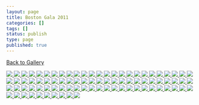 ```yaml
---
layout: page
title: Boston Gala 2011
categories: []
tags: []
status: publish
type: page
published: true
---
```

<p><a title="Gallery" href="/events/gallery/">Back to Gallery</a></p>
<!-- Darkbox -->
<div class="darkbox">
<a href="http://vietnamvac.isamonkey.org/gallery/boston-2011/dsc_6697.jpg" data-darkbox="boston-2011">
  <img src="http://vietnamvac.isamonkey.org/gallery/boston-2011/thumbs/dsc_6697.jpg" />
</a>
<a href="http://vietnamvac.isamonkey.org/gallery/boston-2011/dsc_6698.jpg" data-darkbox="boston-2011">
  <img src="http://vietnamvac.isamonkey.org/gallery/boston-2011/thumbs/dsc_6698.jpg" />
</a>
<a href="http://vietnamvac.isamonkey.org/gallery/boston-2011/dsc_6699.jpg" data-darkbox="boston-2011">
  <img src="http://vietnamvac.isamonkey.org/gallery/boston-2011/thumbs/dsc_6699.jpg" />
</a>
<a href="http://vietnamvac.isamonkey.org/gallery/boston-2011/dsc_6703.jpg" data-darkbox="boston-2011">
  <img src="http://vietnamvac.isamonkey.org/gallery/boston-2011/thumbs/dsc_6703.jpg" />
</a>
<a href="http://vietnamvac.isamonkey.org/gallery/boston-2011/dsc_6708.jpg" data-darkbox="boston-2011">
  <img src="http://vietnamvac.isamonkey.org/gallery/boston-2011/thumbs/dsc_6708.jpg" />
</a>
<a href="http://vietnamvac.isamonkey.org/gallery/boston-2011/dsc_6709.jpg" data-darkbox="boston-2011">
  <img src="http://vietnamvac.isamonkey.org/gallery/boston-2011/thumbs/dsc_6709.jpg" />
</a>
<a href="http://vietnamvac.isamonkey.org/gallery/boston-2011/dsc_6713.jpg" data-darkbox="boston-2011">
  <img src="http://vietnamvac.isamonkey.org/gallery/boston-2011/thumbs/dsc_6713.jpg" />
</a>
<a href="http://vietnamvac.isamonkey.org/gallery/boston-2011/dsc_6714.jpg" data-darkbox="boston-2011">
  <img src="http://vietnamvac.isamonkey.org/gallery/boston-2011/thumbs/dsc_6714.jpg" />
</a>
<a href="http://vietnamvac.isamonkey.org/gallery/boston-2011/dsc_6716.jpg" data-darkbox="boston-2011">
  <img src="http://vietnamvac.isamonkey.org/gallery/boston-2011/thumbs/dsc_6716.jpg" />
</a>
<a href="http://vietnamvac.isamonkey.org/gallery/boston-2011/dsc_6720.jpg" data-darkbox="boston-2011">
  <img src="http://vietnamvac.isamonkey.org/gallery/boston-2011/thumbs/dsc_6720.jpg" />
</a>
<a href="http://vietnamvac.isamonkey.org/gallery/boston-2011/dsc_6721.jpg" data-darkbox="boston-2011">
  <img src="http://vietnamvac.isamonkey.org/gallery/boston-2011/thumbs/dsc_6721.jpg" />
</a>
<a href="http://vietnamvac.isamonkey.org/gallery/boston-2011/dsc_6722.jpg" data-darkbox="boston-2011">
  <img src="http://vietnamvac.isamonkey.org/gallery/boston-2011/thumbs/dsc_6722.jpg" />
</a>
<a href="http://vietnamvac.isamonkey.org/gallery/boston-2011/dsc_6725.jpg" data-darkbox="boston-2011">
  <img src="http://vietnamvac.isamonkey.org/gallery/boston-2011/thumbs/dsc_6725.jpg" />
</a>
<a href="http://vietnamvac.isamonkey.org/gallery/boston-2011/dsc_6727.jpg" data-darkbox="boston-2011">
  <img src="http://vietnamvac.isamonkey.org/gallery/boston-2011/thumbs/dsc_6727.jpg" />
</a>
<a href="http://vietnamvac.isamonkey.org/gallery/boston-2011/dsc_6729.jpg" data-darkbox="boston-2011">
  <img src="http://vietnamvac.isamonkey.org/gallery/boston-2011/thumbs/dsc_6729.jpg" />
</a>
<a href="http://vietnamvac.isamonkey.org/gallery/boston-2011/dsc_6731.jpg" data-darkbox="boston-2011">
  <img src="http://vietnamvac.isamonkey.org/gallery/boston-2011/thumbs/dsc_6731.jpg" />
</a>
<a href="http://vietnamvac.isamonkey.org/gallery/boston-2011/dsc_6732.jpg" data-darkbox="boston-2011">
  <img src="http://vietnamvac.isamonkey.org/gallery/boston-2011/thumbs/dsc_6732.jpg" />
</a>
<a href="http://vietnamvac.isamonkey.org/gallery/boston-2011/dsc_6735.jpg" data-darkbox="boston-2011">
  <img src="http://vietnamvac.isamonkey.org/gallery/boston-2011/thumbs/dsc_6735.jpg" />
</a>
<a href="http://vietnamvac.isamonkey.org/gallery/boston-2011/dsc_6740.jpg" data-darkbox="boston-2011">
  <img src="http://vietnamvac.isamonkey.org/gallery/boston-2011/thumbs/dsc_6740.jpg" />
</a>
<a href="http://vietnamvac.isamonkey.org/gallery/boston-2011/dsc_6742.jpg" data-darkbox="boston-2011">
  <img src="http://vietnamvac.isamonkey.org/gallery/boston-2011/thumbs/dsc_6742.jpg" />
</a>
<a href="http://vietnamvac.isamonkey.org/gallery/boston-2011/dsc_6750.jpg" data-darkbox="boston-2011">
  <img src="http://vietnamvac.isamonkey.org/gallery/boston-2011/thumbs/dsc_6750.jpg" />
</a>
<a href="http://vietnamvac.isamonkey.org/gallery/boston-2011/dsc_6752.jpg" data-darkbox="boston-2011">
  <img src="http://vietnamvac.isamonkey.org/gallery/boston-2011/thumbs/dsc_6752.jpg" />
</a>
<a href="http://vietnamvac.isamonkey.org/gallery/boston-2011/dsc_6758.jpg" data-darkbox="boston-2011">
  <img src="http://vietnamvac.isamonkey.org/gallery/boston-2011/thumbs/dsc_6758.jpg" />
</a>
<a href="http://vietnamvac.isamonkey.org/gallery/boston-2011/dsc_6761.jpg" data-darkbox="boston-2011">
  <img src="http://vietnamvac.isamonkey.org/gallery/boston-2011/thumbs/dsc_6761.jpg" />
</a>
<a href="http://vietnamvac.isamonkey.org/gallery/boston-2011/dsc_6766.jpg" data-darkbox="boston-2011">
  <img src="http://vietnamvac.isamonkey.org/gallery/boston-2011/thumbs/dsc_6766.jpg" />
</a>
<a href="http://vietnamvac.isamonkey.org/gallery/boston-2011/dsc_6768.jpg" data-darkbox="boston-2011">
  <img src="http://vietnamvac.isamonkey.org/gallery/boston-2011/thumbs/dsc_6768.jpg" />
</a>
<a href="http://vietnamvac.isamonkey.org/gallery/boston-2011/dsc_6770.jpg" data-darkbox="boston-2011">
  <img src="http://vietnamvac.isamonkey.org/gallery/boston-2011/thumbs/dsc_6770.jpg" />
</a>
<a href="http://vietnamvac.isamonkey.org/gallery/boston-2011/dsc_6776.jpg" data-darkbox="boston-2011">
  <img src="http://vietnamvac.isamonkey.org/gallery/boston-2011/thumbs/dsc_6776.jpg" />
</a>
<a href="http://vietnamvac.isamonkey.org/gallery/boston-2011/dsc_6777.jpg" data-darkbox="boston-2011">
  <img src="http://vietnamvac.isamonkey.org/gallery/boston-2011/thumbs/dsc_6777.jpg" />
</a>
<a href="http://vietnamvac.isamonkey.org/gallery/boston-2011/dsc_6779.jpg" data-darkbox="boston-2011">
  <img src="http://vietnamvac.isamonkey.org/gallery/boston-2011/thumbs/dsc_6779.jpg" />
</a>
<a href="http://vietnamvac.isamonkey.org/gallery/boston-2011/dsc_6783.jpg" data-darkbox="boston-2011">
  <img src="http://vietnamvac.isamonkey.org/gallery/boston-2011/thumbs/dsc_6783.jpg" />
</a>
<a href="http://vietnamvac.isamonkey.org/gallery/boston-2011/dsc_6784.jpg" data-darkbox="boston-2011">
  <img src="http://vietnamvac.isamonkey.org/gallery/boston-2011/thumbs/dsc_6784.jpg" />
</a>
<a href="http://vietnamvac.isamonkey.org/gallery/boston-2011/dsc_6785.jpg" data-darkbox="boston-2011">
  <img src="http://vietnamvac.isamonkey.org/gallery/boston-2011/thumbs/dsc_6785.jpg" />
</a>
<a href="http://vietnamvac.isamonkey.org/gallery/boston-2011/dsc_6790.jpg" data-darkbox="boston-2011">
  <img src="http://vietnamvac.isamonkey.org/gallery/boston-2011/thumbs/dsc_6790.jpg" />
</a>
<a href="http://vietnamvac.isamonkey.org/gallery/boston-2011/dsc_6795.jpg" data-darkbox="boston-2011">
  <img src="http://vietnamvac.isamonkey.org/gallery/boston-2011/thumbs/dsc_6795.jpg" />
</a>
<a href="http://vietnamvac.isamonkey.org/gallery/boston-2011/dsc_6800.jpg" data-darkbox="boston-2011">
  <img src="http://vietnamvac.isamonkey.org/gallery/boston-2011/thumbs/dsc_6800.jpg" />
</a>
<a href="http://vietnamvac.isamonkey.org/gallery/boston-2011/dsc_6807.jpg" data-darkbox="boston-2011">
  <img src="http://vietnamvac.isamonkey.org/gallery/boston-2011/thumbs/dsc_6807.jpg" />
</a>
<a href="http://vietnamvac.isamonkey.org/gallery/boston-2011/dsc_6810.jpg" data-darkbox="boston-2011">
  <img src="http://vietnamvac.isamonkey.org/gallery/boston-2011/thumbs/dsc_6810.jpg" />
</a>
<a href="http://vietnamvac.isamonkey.org/gallery/boston-2011/dsc_6817.jpg" data-darkbox="boston-2011">
  <img src="http://vietnamvac.isamonkey.org/gallery/boston-2011/thumbs/dsc_6817.jpg" />
</a>
<a href="http://vietnamvac.isamonkey.org/gallery/boston-2011/dsc_6821.jpg" data-darkbox="boston-2011">
  <img src="http://vietnamvac.isamonkey.org/gallery/boston-2011/thumbs/dsc_6821.jpg" />
</a>
<a href="http://vietnamvac.isamonkey.org/gallery/boston-2011/dsc_6825.jpg" data-darkbox="boston-2011">
  <img src="http://vietnamvac.isamonkey.org/gallery/boston-2011/thumbs/dsc_6825.jpg" />
</a>
<a href="http://vietnamvac.isamonkey.org/gallery/boston-2011/dsc_6833.jpg" data-darkbox="boston-2011">
  <img src="http://vietnamvac.isamonkey.org/gallery/boston-2011/thumbs/dsc_6833.jpg" />
</a>
<a href="http://vietnamvac.isamonkey.org/gallery/boston-2011/dsc_6844.jpg" data-darkbox="boston-2011">
  <img src="http://vietnamvac.isamonkey.org/gallery/boston-2011/thumbs/dsc_6844.jpg" />
</a>
<a href="http://vietnamvac.isamonkey.org/gallery/boston-2011/dsc_6850.jpg" data-darkbox="boston-2011">
  <img src="http://vietnamvac.isamonkey.org/gallery/boston-2011/thumbs/dsc_6850.jpg" />
</a>
<a href="http://vietnamvac.isamonkey.org/gallery/boston-2011/dsc_6853.jpg" data-darkbox="boston-2011">
  <img src="http://vietnamvac.isamonkey.org/gallery/boston-2011/thumbs/dsc_6853.jpg" />
</a>
<a href="http://vietnamvac.isamonkey.org/gallery/boston-2011/dsc_6858.jpg" data-darkbox="boston-2011">
  <img src="http://vietnamvac.isamonkey.org/gallery/boston-2011/thumbs/dsc_6858.jpg" />
</a>
<a href="http://vietnamvac.isamonkey.org/gallery/boston-2011/dsc_6864.jpg" data-darkbox="boston-2011">
  <img src="http://vietnamvac.isamonkey.org/gallery/boston-2011/thumbs/dsc_6864.jpg" />
</a>
<a href="http://vietnamvac.isamonkey.org/gallery/boston-2011/dsc_6870.jpg" data-darkbox="boston-2011">
  <img src="http://vietnamvac.isamonkey.org/gallery/boston-2011/thumbs/dsc_6870.jpg" />
</a>
<a href="http://vietnamvac.isamonkey.org/gallery/boston-2011/dsc_6873.jpg" data-darkbox="boston-2011">
  <img src="http://vietnamvac.isamonkey.org/gallery/boston-2011/thumbs/dsc_6873.jpg" />
</a>
<a href="http://vietnamvac.isamonkey.org/gallery/boston-2011/dsc_6874.jpg" data-darkbox="boston-2011">
  <img src="http://vietnamvac.isamonkey.org/gallery/boston-2011/thumbs/dsc_6874.jpg" />
</a>
<a href="http://vietnamvac.isamonkey.org/gallery/boston-2011/dsc_6882.jpg" data-darkbox="boston-2011">
  <img src="http://vietnamvac.isamonkey.org/gallery/boston-2011/thumbs/dsc_6882.jpg" />
</a>
<a href="http://vietnamvac.isamonkey.org/gallery/boston-2011/dsc_6897.jpg" data-darkbox="boston-2011">
  <img src="http://vietnamvac.isamonkey.org/gallery/boston-2011/thumbs/dsc_6897.jpg" />
</a>
<a href="http://vietnamvac.isamonkey.org/gallery/boston-2011/dsc_6900.jpg" data-darkbox="boston-2011">
  <img src="http://vietnamvac.isamonkey.org/gallery/boston-2011/thumbs/dsc_6900.jpg" />
</a>
<a href="http://vietnamvac.isamonkey.org/gallery/boston-2011/dsc_6903.jpg" data-darkbox="boston-2011">
  <img src="http://vietnamvac.isamonkey.org/gallery/boston-2011/thumbs/dsc_6903.jpg" />
</a>
<a href="http://vietnamvac.isamonkey.org/gallery/boston-2011/dsc_6909.jpg" data-darkbox="boston-2011">
  <img src="http://vietnamvac.isamonkey.org/gallery/boston-2011/thumbs/dsc_6909.jpg" />
</a>
<a href="http://vietnamvac.isamonkey.org/gallery/boston-2011/dsc_6915.jpg" data-darkbox="boston-2011">
  <img src="http://vietnamvac.isamonkey.org/gallery/boston-2011/thumbs/dsc_6915.jpg" />
</a>
<a href="http://vietnamvac.isamonkey.org/gallery/boston-2011/dsc_6918.jpg" data-darkbox="boston-2011">
  <img src="http://vietnamvac.isamonkey.org/gallery/boston-2011/thumbs/dsc_6918.jpg" />
</a>
<a href="http://vietnamvac.isamonkey.org/gallery/boston-2011/dsc_6919.jpg" data-darkbox="boston-2011">
  <img src="http://vietnamvac.isamonkey.org/gallery/boston-2011/thumbs/dsc_6919.jpg" />
</a>
<a href="http://vietnamvac.isamonkey.org/gallery/boston-2011/dsc_6937.jpg" data-darkbox="boston-2011">
  <img src="http://vietnamvac.isamonkey.org/gallery/boston-2011/thumbs/dsc_6937.jpg" />
</a>
<a href="http://vietnamvac.isamonkey.org/gallery/boston-2011/dsc_6945.jpg" data-darkbox="boston-2011">
  <img src="http://vietnamvac.isamonkey.org/gallery/boston-2011/thumbs/dsc_6945.jpg" />
</a>
<a href="http://vietnamvac.isamonkey.org/gallery/boston-2011/dsc_6947.jpg" data-darkbox="boston-2011">
  <img src="http://vietnamvac.isamonkey.org/gallery/boston-2011/thumbs/dsc_6947.jpg" />
</a>
<a href="http://vietnamvac.isamonkey.org/gallery/boston-2011/dsc_6952.jpg" data-darkbox="boston-2011">
  <img src="http://vietnamvac.isamonkey.org/gallery/boston-2011/thumbs/dsc_6952.jpg" />
</a>
<a href="http://vietnamvac.isamonkey.org/gallery/boston-2011/dsc_6956.jpg" data-darkbox="boston-2011">
  <img src="http://vietnamvac.isamonkey.org/gallery/boston-2011/thumbs/dsc_6956.jpg" />
</a>
<a href="http://vietnamvac.isamonkey.org/gallery/boston-2011/dsc_6959.jpg" data-darkbox="boston-2011">
  <img src="http://vietnamvac.isamonkey.org/gallery/boston-2011/thumbs/dsc_6959.jpg" />
</a>
<a href="http://vietnamvac.isamonkey.org/gallery/boston-2011/dscn0107.jpg" data-darkbox="boston-2011">
  <img src="http://vietnamvac.isamonkey.org/gallery/boston-2011/thumbs/dscn0107.jpg" />
</a>
<a href="http://vietnamvac.isamonkey.org/gallery/boston-2011/dscn0116.jpg" data-darkbox="boston-2011">
  <img src="http://vietnamvac.isamonkey.org/gallery/boston-2011/thumbs/dscn0116.jpg" />
</a>
<a href="http://vietnamvac.isamonkey.org/gallery/boston-2011/dscn0118.jpg" data-darkbox="boston-2011">
  <img src="http://vietnamvac.isamonkey.org/gallery/boston-2011/thumbs/dscn0118.jpg" />
</a>
<a href="http://vietnamvac.isamonkey.org/gallery/boston-2011/dscn0120.jpg" data-darkbox="boston-2011">
  <img src="http://vietnamvac.isamonkey.org/gallery/boston-2011/thumbs/dscn0120.jpg" />
</a>
<a href="http://vietnamvac.isamonkey.org/gallery/boston-2011/dscn0121.jpg" data-darkbox="boston-2011">
  <img src="http://vietnamvac.isamonkey.org/gallery/boston-2011/thumbs/dscn0121.jpg" />
</a>
<a href="http://vietnamvac.isamonkey.org/gallery/boston-2011/dscn0123.jpg" data-darkbox="boston-2011">
  <img src="http://vietnamvac.isamonkey.org/gallery/boston-2011/thumbs/dscn0123.jpg" />
</a>
<a href="http://vietnamvac.isamonkey.org/gallery/boston-2011/dscn0127.jpg" data-darkbox="boston-2011">
  <img src="http://vietnamvac.isamonkey.org/gallery/boston-2011/thumbs/dscn0127.jpg" />
</a>
<a href="http://vietnamvac.isamonkey.org/gallery/boston-2011/dscn0132.jpg" data-darkbox="boston-2011">
  <img src="http://vietnamvac.isamonkey.org/gallery/boston-2011/thumbs/dscn0132.jpg" />
</a>
<a href="http://vietnamvac.isamonkey.org/gallery/boston-2011/dscn0138.jpg" data-darkbox="boston-2011">
  <img src="http://vietnamvac.isamonkey.org/gallery/boston-2011/thumbs/dscn0138.jpg" />
</a>
<a href="http://vietnamvac.isamonkey.org/gallery/boston-2011/dscn0139.jpg" data-darkbox="boston-2011">
  <img src="http://vietnamvac.isamonkey.org/gallery/boston-2011/thumbs/dscn0139.jpg" />
</a>
<a href="http://vietnamvac.isamonkey.org/gallery/boston-2011/dscn0143.jpg" data-darkbox="boston-2011">
  <img src="http://vietnamvac.isamonkey.org/gallery/boston-2011/thumbs/dscn0143.jpg" />
</a>
<a href="http://vietnamvac.isamonkey.org/gallery/boston-2011/dscn0154.jpg" data-darkbox="boston-2011">
  <img src="http://vietnamvac.isamonkey.org/gallery/boston-2011/thumbs/dscn0154.jpg" />
</a>
<a href="http://vietnamvac.isamonkey.org/gallery/boston-2011/dscn0161.jpg" data-darkbox="boston-2011">
  <img src="http://vietnamvac.isamonkey.org/gallery/boston-2011/thumbs/dscn0161.jpg" />
</a>
<a href="http://vietnamvac.isamonkey.org/gallery/boston-2011/dscn0162.jpg" data-darkbox="boston-2011">
  <img src="http://vietnamvac.isamonkey.org/gallery/boston-2011/thumbs/dscn0162.jpg" />
</a>
<a href="http://vietnamvac.isamonkey.org/gallery/boston-2011/dscn0164.jpg" data-darkbox="boston-2011">
  <img src="http://vietnamvac.isamonkey.org/gallery/boston-2011/thumbs/dscn0164.jpg" />
</a>
<a href="http://vietnamvac.isamonkey.org/gallery/boston-2011/dscn0166.jpg" data-darkbox="boston-2011">
  <img src="http://vietnamvac.isamonkey.org/gallery/boston-2011/thumbs/dscn0166.jpg" />
</a>
<a href="http://vietnamvac.isamonkey.org/gallery/boston-2011/dscn0169.jpg" data-darkbox="boston-2011">
  <img src="http://vietnamvac.isamonkey.org/gallery/boston-2011/thumbs/dscn0169.jpg" />
</a>
<a href="http://vietnamvac.isamonkey.org/gallery/boston-2011/dscn0173.jpg" data-darkbox="boston-2011">
  <img src="http://vietnamvac.isamonkey.org/gallery/boston-2011/thumbs/dscn0173.jpg" />
</a>
<a href="http://vietnamvac.isamonkey.org/gallery/boston-2011/dscn0179.jpg" data-darkbox="boston-2011">
  <img src="http://vietnamvac.isamonkey.org/gallery/boston-2011/thumbs/dscn0179.jpg" />
</a>
<a href="http://vietnamvac.isamonkey.org/gallery/boston-2011/dscn0187.jpg" data-darkbox="boston-2011">
  <img src="http://vietnamvac.isamonkey.org/gallery/boston-2011/thumbs/dscn0187.jpg" />
</a>
<a href="http://vietnamvac.isamonkey.org/gallery/boston-2011/dscn0189.jpg" data-darkbox="boston-2011">
  <img src="http://vietnamvac.isamonkey.org/gallery/boston-2011/thumbs/dscn0189.jpg" />
</a>

</div>
<!-- End darkbox -->